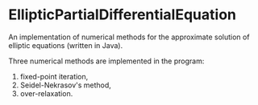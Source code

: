 # EllipticPartialDifferentialEquation
An implementation of numerical methods for the approximate solution of elliptic equations (written in Java).

Three numerical methods are implemented in the program:
1. fixed-point iteration,
1. Seidel-Nekrasov's method,
1. over-relaxation.
